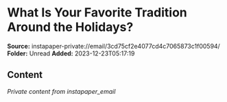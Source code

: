 # What Is Your Favorite Tradition Around the Holidays?

**Source:** instapaper-private://email/3cd75cf2e4077cd4c7065873c1f00594/
**Folder:** Unread
**Added:** 2023-12-23T05:17:19




## Content
*Private content from instapaper_email*
